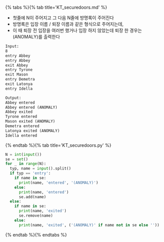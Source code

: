 {% tabs %}{% tab title='KT_securedoors.md' %}

* 첫줄에 N이 주어지고 그 다음 N줄에 방명록이 주어진다
* 방명록은 입장 이름 / 퇴장 이름과 같은 형식으로 주어지는데,
* 이 때 퇴장 전 입장을 여러번 했거나 입장 하지 않았는데 퇴장 한 경우는 (ANOMALY)를 출력한다

```txt
Input:
8
entry Abbey
entry Abbey
exit Abbey
entry Tyrone
exit Mason
entry Demetra
exit Latonya
entry Idella

Output:
Abbey entered
Abbey entered (ANOMALY)
Abbey exited
Tyrone entered
Mason exited (ANOMALY)
Demetra entered
Latonya exited (ANOMALY)
Idella entered
```

{% endtab %}{% tab title='KT_securedoors.py' %}

```py
N = int(input())
se = set()
for _ in range(N):
  typ, name = input().split()
  if typ == 'entry':
    if name in se:
      print(name, 'entered', '(ANOMALY)')
    else:
      print(name, 'entered')
      se.add(name)
  else:
    if name in se:
      print(name, 'exited')
      se.remove(name)
    else:
      print(name, 'exited', ('(ANOMALY)' if name not in se else ''))
```

{% endtab %}{% endtabs %}
